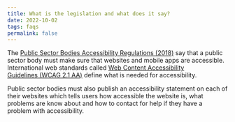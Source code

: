 ```yaml
---
title: What is the legislation and what does it say?
date: 2022-10-02
tags: faqs
permalink: false
---
```

The [Public Sector Bodies Accessibility Regulations (2018)](https://www.legislation.gov.uk/uksi/2018/952/contents/made) say that a public sector body must make sure that websites and mobile apps are accessible. International web standards called [Web Content Accessibility Guidelines (WCAG 2.1 AA)](https://www.w3.org/TR/WCAG21/) define what is needed for accessibility.

Public sector bodies must also publish an accessibility statement on each of their websites which tells users how accessible the website is, what problems are know about and how to contact for help if they have a problem with accessibility.